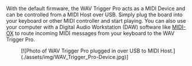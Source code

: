 



With the default firmware, the WAV Trigger Pro acts as a MIDI Device and can be controlled from a MIDI Host over USB. Simply plug the board into your keyboard or other MIDI controller and start playing. You can also use your computer with a Digital Audio Workstation (DAW) software like [MIDI-OX](https://www.midiox.com) to route incoming MIDI messages from your keyboard to the WAV Trigger Pro.

<figure markdown>
[![Photo of WAV Trigger Pro plugged in over USB to MIDI Host.](./assets/img/WAV_Trigger_Pro-Device.jpg)]
</figure>